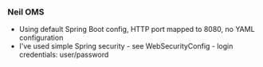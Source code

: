 ### Neil OMS

* Using default Spring Boot config, HTTP port mapped to 8080, no YAML configuration
* I've used simple Spring security - see WebSecurityConfig - login credentials: user/password
